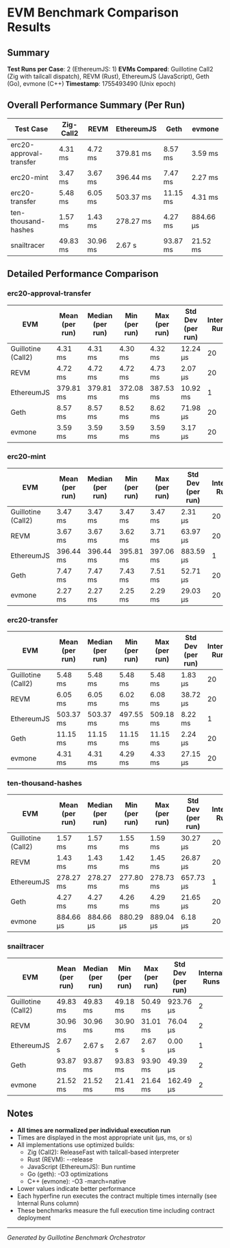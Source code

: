 # EVM Benchmark Comparison Results

## Summary

**Test Runs per Case**: 2 (EthereumJS: 1)
**EVMs Compared**: Guillotine Call2 (Zig with tailcall dispatch), REVM (Rust), EthereumJS (JavaScript), Geth (Go), evmone (C++)
**Timestamp**: 1755493490 (Unix epoch)

## Overall Performance Summary (Per Run)

| Test Case | Zig-Call2 | REVM | EthereumJS | Geth | evmone |
|-----------|-----------|------|------------|------|--------|
| erc20-approval-transfer   | 4.31 ms | 4.72 ms | 379.81 ms | 8.57 ms | 3.59 ms |
| erc20-mint                | 3.47 ms | 3.67 ms | 396.44 ms | 7.47 ms | 2.27 ms |
| erc20-transfer            | 5.48 ms | 6.05 ms | 503.37 ms | 11.15 ms | 4.31 ms |
| ten-thousand-hashes       | 1.57 ms | 1.43 ms | 278.27 ms | 4.27 ms | 884.66 μs |
| snailtracer               | 49.83 ms | 30.96 ms | 2.67 s | 93.87 ms | 21.52 ms |

## Detailed Performance Comparison

### erc20-approval-transfer

| EVM | Mean (per run) | Median (per run) | Min (per run) | Max (per run) | Std Dev (per run) | Internal Runs |
|-----|----------------|------------------|---------------|---------------|-------------------|---------------|
| Guillotine (Call2) | 4.31 ms | 4.31 ms | 4.30 ms | 4.32 ms | 12.24 μs |            20 |
| REVM        | 4.72 ms | 4.72 ms | 4.72 ms | 4.73 ms | 2.07 μs |            20 |
| EthereumJS  | 379.81 ms | 379.81 ms | 372.08 ms | 387.53 ms | 10.92 ms |             1 |
| Geth        | 8.57 ms | 8.57 ms | 8.52 ms | 8.62 ms | 71.98 μs |            20 |
| evmone      | 3.59 ms | 3.59 ms | 3.59 ms | 3.59 ms | 3.17 μs |            20 |

### erc20-mint

| EVM | Mean (per run) | Median (per run) | Min (per run) | Max (per run) | Std Dev (per run) | Internal Runs |
|-----|----------------|------------------|---------------|---------------|-------------------|---------------|
| Guillotine (Call2) | 3.47 ms | 3.47 ms | 3.47 ms | 3.47 ms | 2.31 μs |            20 |
| REVM        | 3.67 ms | 3.67 ms | 3.62 ms | 3.71 ms | 63.97 μs |            20 |
| EthereumJS  | 396.44 ms | 396.44 ms | 395.81 ms | 397.06 ms | 883.59 μs |             1 |
| Geth        | 7.47 ms | 7.47 ms | 7.43 ms | 7.51 ms | 52.71 μs |            20 |
| evmone      | 2.27 ms | 2.27 ms | 2.25 ms | 2.29 ms | 29.03 μs |            20 |

### erc20-transfer

| EVM | Mean (per run) | Median (per run) | Min (per run) | Max (per run) | Std Dev (per run) | Internal Runs |
|-----|----------------|------------------|---------------|---------------|-------------------|---------------|
| Guillotine (Call2) | 5.48 ms | 5.48 ms | 5.48 ms | 5.48 ms | 1.83 μs |            20 |
| REVM        | 6.05 ms | 6.05 ms | 6.02 ms | 6.08 ms | 38.72 μs |            20 |
| EthereumJS  | 503.37 ms | 503.37 ms | 497.55 ms | 509.18 ms | 8.22 ms |             1 |
| Geth        | 11.15 ms | 11.15 ms | 11.15 ms | 11.15 ms | 2.24 μs |            20 |
| evmone      | 4.31 ms | 4.31 ms | 4.29 ms | 4.33 ms | 27.15 μs |            20 |

### ten-thousand-hashes

| EVM | Mean (per run) | Median (per run) | Min (per run) | Max (per run) | Std Dev (per run) | Internal Runs |
|-----|----------------|------------------|---------------|---------------|-------------------|---------------|
| Guillotine (Call2) | 1.57 ms | 1.57 ms | 1.55 ms | 1.59 ms | 30.27 μs |            20 |
| REVM        | 1.43 ms | 1.43 ms | 1.42 ms | 1.45 ms | 26.87 μs |            20 |
| EthereumJS  | 278.27 ms | 278.27 ms | 277.80 ms | 278.73 ms | 657.73 μs |             1 |
| Geth        | 4.27 ms | 4.27 ms | 4.26 ms | 4.29 ms | 21.65 μs |            20 |
| evmone      | 884.66 μs | 884.66 μs | 880.29 μs | 889.04 μs | 6.18 μs |            20 |

### snailtracer

| EVM | Mean (per run) | Median (per run) | Min (per run) | Max (per run) | Std Dev (per run) | Internal Runs |
|-----|----------------|------------------|---------------|---------------|-------------------|---------------|
| Guillotine (Call2) | 49.83 ms | 49.83 ms | 49.18 ms | 50.49 ms | 923.76 μs |             2 |
| REVM        | 30.96 ms | 30.96 ms | 30.90 ms | 31.01 ms | 76.04 μs |             2 |
| EthereumJS  | 2.67 s | 2.67 s | 2.67 s | 2.67 s | 0.00 μs |             1 |
| Geth        | 93.87 ms | 93.87 ms | 93.83 ms | 93.90 ms | 49.39 μs |             2 |
| evmone      | 21.52 ms | 21.52 ms | 21.41 ms | 21.64 ms | 162.49 μs |             2 |


## Notes

- **All times are normalized per individual execution run**
- Times are displayed in the most appropriate unit (μs, ms, or s)
- All implementations use optimized builds:
  - Zig (Call2): ReleaseFast with tailcall-based interpreter
  - Rust (REVM): --release
  - JavaScript (EthereumJS): Bun runtime
  - Go (geth): -O3 optimizations
  - C++ (evmone): -O3 -march=native
- Lower values indicate better performance
- Each hyperfine run executes the contract multiple times internally (see Internal Runs column)
- These benchmarks measure the full execution time including contract deployment

---

*Generated by Guillotine Benchmark Orchestrator*
